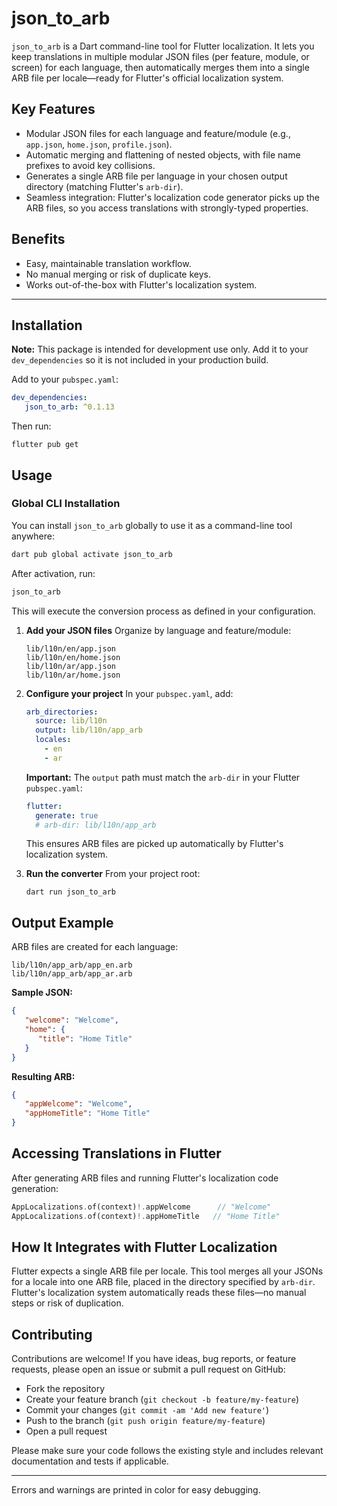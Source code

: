 # json_to_arb

`json_to_arb` is a Dart command-line tool for Flutter localization. It lets you keep translations in multiple modular JSON files (per feature, module, or screen) for each language, then automatically merges them into a single ARB file per locale—ready for Flutter's official localization system.

## Key Features
- Modular JSON files for each language and feature/module (e.g., `app.json`, `home.json`, `profile.json`).
- Automatic merging and flattening of nested objects, with file name prefixes to avoid key collisions.
- Generates a single ARB file per language in your chosen output directory (matching Flutter's `arb-dir`).
- Seamless integration: Flutter's localization code generator picks up the ARB files, so you access translations with strongly-typed properties.

## Benefits
- Easy, maintainable translation workflow.
- No manual merging or risk of duplicate keys.
- Works out-of-the-box with Flutter's localization system.

---



## Installation
**Note:** This package is intended for development use only. Add it to your `dev_dependencies` so it is not included in your production build.

Add to your `pubspec.yaml`:
```yaml
dev_dependencies:
   json_to_arb: ^0.1.13
```
Then run:
```
flutter pub get
```


## Usage
### Global CLI Installation
You can install `json_to_arb` globally to use it as a command-line tool anywhere:

```sh
dart pub global activate json_to_arb
```

After activation, run:

```sh
json_to_arb
```

This will execute the conversion process as defined in your configuration.
1. **Add your JSON files**
   Organize by language and feature/module:
   ```
   lib/l10n/en/app.json
   lib/l10n/en/home.json
   lib/l10n/ar/app.json
   lib/l10n/ar/home.json
   ```

2. **Configure your project**
   In your `pubspec.yaml`, add:
   ```yaml
   arb_directories:
     source: lib/l10n
     output: lib/l10n/app_arb
     locales:
       - en
       - ar
   ```
   **Important:** The `output` path must match the `arb-dir` in your Flutter `pubspec.yaml`:
   ```yaml
   flutter:
     generate: true
     # arb-dir: lib/l10n/app_arb
   ```
   This ensures ARB files are picked up automatically by Flutter's localization system.

3. **Run the converter**
   From your project root:
   ```
   dart run json_to_arb
   ```


## Output Example
ARB files are created for each language:
```
lib/l10n/app_arb/app_en.arb
lib/l10n/app_arb/app_ar.arb
```

**Sample JSON:**
```json
{
   "welcome": "Welcome",
   "home": {
      "title": "Home Title"
   }
}
```

**Resulting ARB:**
```json
{
   "appWelcome": "Welcome",
   "appHomeTitle": "Home Title"
}
```

## Accessing Translations in Flutter
After generating ARB files and running Flutter's localization code generation:
```dart
AppLocalizations.of(context)!.appWelcome      // "Welcome"
AppLocalizations.of(context)!.appHomeTitle   // "Home Title"
```


## How It Integrates with Flutter Localization
Flutter expects a single ARB file per locale. This tool merges all your JSONs for a locale into one ARB file, placed in the directory specified by `arb-dir`. Flutter's localization system automatically reads these files—no manual steps or risk of duplication.



## Contributing
Contributions are welcome! If you have ideas, bug reports, or feature requests, please open an issue or submit a pull request on GitHub:

- Fork the repository
- Create your feature branch (`git checkout -b feature/my-feature`)
- Commit your changes (`git commit -am 'Add new feature'`)
- Push to the branch (`git push origin feature/my-feature`)
- Open a pull request

Please make sure your code follows the existing style and includes relevant documentation and tests if applicable.

---
Errors and warnings are printed in color for easy debugging.
